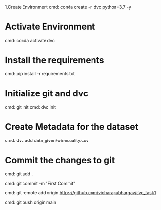 1.Create Environment
 cmd: conda create -n dvc python=3.7 -y

# Activate Environment
 cmd: conda activate dvc

# Install the requirements
 cmd: pip install -r requirements.txt

# Initialize git and dvc
 cmd: git init
 cmd: dvc init
 
# Create Metadata for the dataset
 cmd: dvc add data_given/winequality.csv

# Commit the changes to git
 cmd: git add .
 
 cmd: git commit -m "First Commit" 
 
 cmd: git remote add origin https://github.com/vicharapubhargav/dvc_task1
 
 cmd: git push origin main
